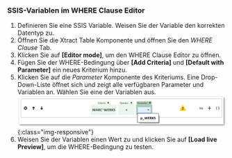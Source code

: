 
### SSIS-Variablen im WHERE Clause Editor

1. Definieren Sie eine SSIS Variable. Weisen Sie der Variable den korrekten Datentyp zu.
2. Öffnen Sie die Xtract Table Komponente und öffnen Sie den *WHERE Clause* Tab.
3. Klicken Sie auf **[Editor mode]**, um den WHERE Clause Editor zu öffnen.
4. Fügen Sie der WHERE-Bedingung über **[Add Criteria]** und **[Default with Parameter]** ein neues Kriterium hinzu.
5. Klicken Sie auf die *Parameter* Komponente des Kriteriums. Eine Drop-Down-Liste öffnet sich und zeigt alle verfügbaren Parameter und Variablen an.
Wählen Sie eine der Variablen aus.<br>
![WHERE-Clause-Builder-Example](/img/content/where-clause-param.png){:class="img-responsive"}
6. Weisen Sie der Variablen einen Wert zu und klicken Sie auf **[Load live Preview]**, um die WHERE-Bedingung zu testen. 


